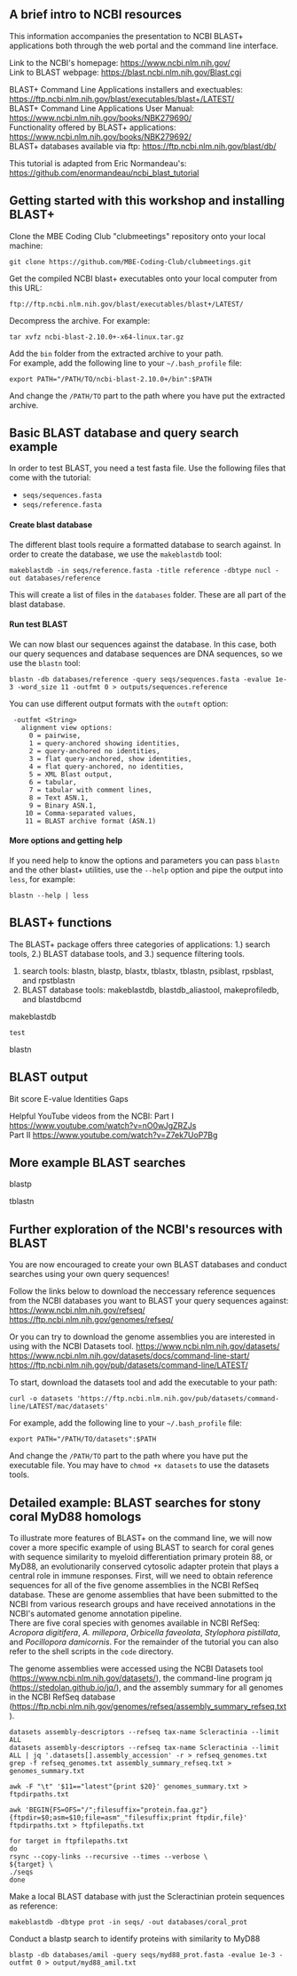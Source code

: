 ## A brief intro to NCBI resources
This information accompanies the presentation to NCBI BLAST+ applications both through the web portal and the command line interface.

Link to the NCBI's homepage: https://www.ncbi.nlm.nih.gov/  
Link to BLAST webpage: https://blast.ncbi.nlm.nih.gov/Blast.cgi  

BLAST+ Command Line Applications installers and exectuables: https://ftp.ncbi.nlm.nih.gov/blast/executables/blast+/LATEST/  
BLAST+ Command Line Applications User Manual: https://www.ncbi.nlm.nih.gov/books/NBK279690/  
Functionality offered by BLAST+ applications: https://www.ncbi.nlm.nih.gov/books/NBK279692/  
BLAST+ databases available via ftp: https://ftp.ncbi.nlm.nih.gov/blast/db/

This tutorial is adapted from Eric Normandeau's: https://github.com/enormandeau/ncbi_blast_tutorial


## Getting started with this workshop and installing BLAST+

Clone the MBE Coding Club "clubmeetings" repository onto your local machine:
```
git clone https://github.com/MBE-Coding-Club/clubmeetings.git
```

Get the compiled  NCBI blast+ executables onto your local computer from this URL:
```
ftp://ftp.ncbi.nlm.nih.gov/blast/executables/blast+/LATEST/
```
Decompress the archive. For example:
```
tar xvfz ncbi-blast-2.10.0+-x64-linux.tar.gz 
```
Add the `bin` folder from the extracted archive to your path.  
For example, add the following line to your `~/.bash_profile` file:
```
export PATH="/PATH/TO/ncbi-blast-2.10.0+/bin":$PATH
```
And change the `/PATH/TO` part to the path where you have put the extracted
archive.


## Basic BLAST database and query search example

In order to test BLAST, you need a test fasta file. Use the following files
that come with the tutorial:

- `seqs/sequences.fasta`
- `seqs/reference.fasta`

#### Create blast database
The different blast tools require a formatted database to search against. In
order to create the database, we use the `makeblastdb` tool:

```
makeblastdb -in seqs/reference.fasta -title reference -dbtype nucl -out databases/reference
```

This will create a list of files in the `databases` folder. These are all part
of the blast database.

#### Run test BLAST
We can now blast our sequences against the database. In this case, both our
query sequences and database sequences are DNA sequences, so we use the
`blastn` tool:
```
blastn -db databases/reference -query seqs/sequences.fasta -evalue 1e-3 -word_size 11 -outfmt 0 > outputs/sequences.reference
```
You can use different output formats with the `outmft` option:
```
 -outfmt <String>
   alignment view options:
     0 = pairwise,
     1 = query-anchored showing identities,
     2 = query-anchored no identities,
     3 = flat query-anchored, show identities,
     4 = flat query-anchored, no identities,
     5 = XML Blast output,
     6 = tabular,
     7 = tabular with comment lines,
     8 = Text ASN.1,
     9 = Binary ASN.1,
    10 = Comma-separated values,
    11 = BLAST archive format (ASN.1)
```

#### More options and getting help

If you need help to know the options and parameters you can pass `blastn` and
the other blast+ utilities, use the `--help` option and pipe the output into
`less`, for example:
```
blastn --help | less
```

## BLAST+ functions

The BLAST+ package offers three categories of applications: 1.) search tools, 2.) BLAST database tools, and 3.) sequence filtering tools.  

1. search tools:  blastn, blastp, blastx, tblastx, tblastn, psiblast, rpsblast, and rpstblastn
2. BLAST database tools: makeblastdb, blastdb_aliastool, makeprofiledb, and blastdbcmd

makeblastdb
```
test
```

blastn


## BLAST output

Bit score
E-value
Identities
Gaps 

Helpful YouTube videos from the NCBI: Part I https://www.youtube.com/watch?v=nO0wJgZRZJs  
Part II https://www.youtube.com/watch?v=Z7ek7UoP7Bg


## More example BLAST searches

blastp

tblastn

## Further exploration of the NCBI's resources with BLAST

You are now encouraged to create your own BLAST databases and conduct searches using your own query sequences!

Follow the links below to download the neccessary reference sequences from the NCBI databases you want to BLAST your query sequences against:
https://www.ncbi.nlm.nih.gov/refseq/
https://ftp.ncbi.nlm.nih.gov/genomes/refseq/

Or you can try to download the genome assemblies you are interested in using with the NCBI Datasets tool. 
https://www.ncbi.nlm.nih.gov/datasets/
https://www.ncbi.nlm.nih.gov/datasets/docs/command-line-start/
https://ftp.ncbi.nlm.nih.gov/pub/datasets/command-line/LATEST/

To start, download the datasets tool and add the executable to your path:
```
curl -o datasets 'https://ftp.ncbi.nlm.nih.gov/pub/datasets/command-line/LATEST/mac/datasets'
```
For example, add the following line to your `~/.bash_profile` file:
```
export PATH="/PATH/TO/datasets":$PATH
```
And change the `/PATH/TO` part to the path where you have put the executable file. You may have to `chmod +x datasets` to use the datasets tools. 


## Detailed example: BLAST searches for stony coral MyD88 homologs 

To illustrate more features of BLAST+ on the command line, we will now cover a more specific example of using BLAST to search for coral genes with sequence similarity to myeloid differentiation primary protein 88, or MyD88, an evolutionarily conserved cytosolic adapter protein that plays a central role in immune responses. 
First, will we need to obtain reference sequences for all of the five genome assemblies in the NCBI RefSeq database. These are genome assemblies that have been submitted to the NCBI from various research groups and have received annotations in the NCBI's automated genome annotation pipeline.  
There are five coral species with genomes available in NCBI RefSeq: *Acropora digitifera*, *A. millepora*, *Orbicella faveolata*, *Stylophora pistillata*, and *Pocillopora damicornis*.
For the remainder of the tutorial you can also refer to the shell scripts in the `code` directory.

The genome assemblies were accessed using the NCBI Datasets tool (https://www.ncbi.nlm.nih.gov/datasets/), the command-line program jq (https://stedolan.github.io/jq/), and the assembly summary for all genomes in the NCBI RefSeq database (https://ftp.ncbi.nlm.nih.gov/genomes/refseq/assembly_summary_refseq.txt).
```
datasets assembly-descriptors --refseq tax-name Scleractinia --limit ALL 
datasets assembly-descriptors --refseq tax-name Scleractinia --limit ALL | jq '.datasets[].assembly_accession' -r > refseq_genomes.txt
grep -f refseq_genomes.txt assembly_summary_refseq.txt > genomes_summary.txt
```

```
awk -F "\t" '$11=="latest"{print $20}' genomes_summary.txt > ftpdirpaths.txt

awk 'BEGIN{FS=OFS="/";filesuffix="protein.faa.gz"}{ftpdir=$0;asm=$10;file=asm"_"filesuffix;print ftpdir,file}' ftpdirpaths.txt > ftpfilepaths.txt
```

```
for target in ftpfilepaths.txt
do
rsync --copy-links --recursive --times --verbose \
${target} \
./seqs
done
```

Make a local BLAST database with just the Scleractinian protein sequences as reference:
```
makeblastdb -dbtype prot -in seqs/ -out databases/coral_prot
```

Conduct a  blastp search to identify proteins with similarity to MyD88
```
blastp -db databases/amil -query seqs/myd88_prot.fasta -evalue 1e-3 -outfmt 0 > output/myd88_amil.txt
```
